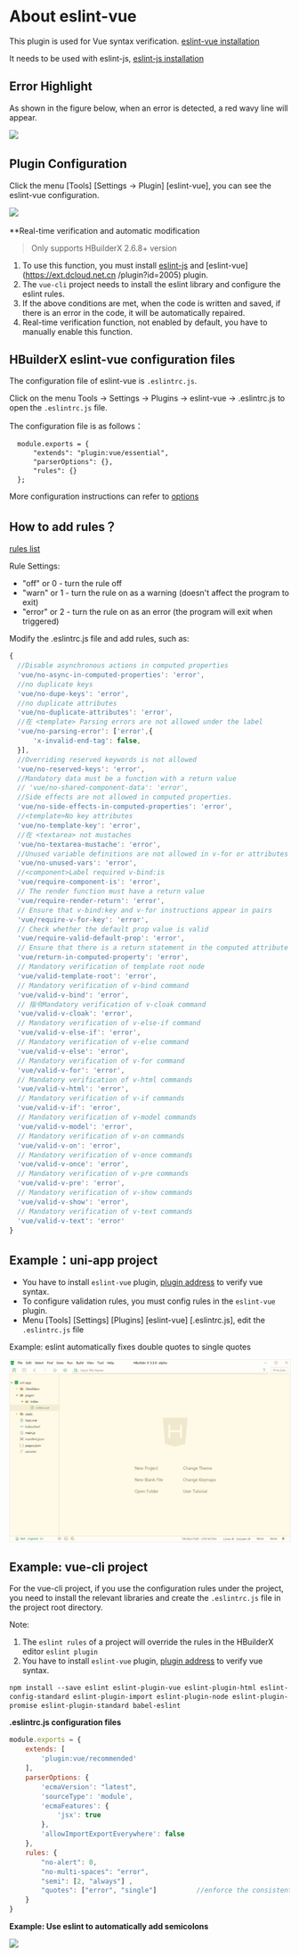 # About eslint-vue

This plugin is used for Vue syntax verification. [eslint-vue installation](https://ext.dcloud.net.cn/plugin?id=2005)

It needs to be used with eslint-js, [eslint-js installation](https://ext.dcloud.net.cn/plugin?id=2037)

## Error Highlight

As shown in the figure below, when an error is detected, a red wavy line will appear.

<img src="/static/snapshots/tutorial/plugins/eslint-vue-error.png" class="hd-img" />

## Plugin Configuration

Click the menu [Tools] [Settings -> Plugin] [eslint-vue], you can see the eslint-vue  configuration.

<img src="/static/snapshots/tutorial/plugins/settings_eslint_en.png" class="hd-img"/>

**Real-time verification and automatic modification

> Only supports HBuilderX 2.6.8+ version

1. To use this function, you must install [eslint-js](https://ext.dcloud.net.cn/plugin?id=2037) and [eslint-vue](https://ext.dcloud.net.cn /plugin?id=2005) plugin.
2. The `vue-cli` project needs to install the eslint library and configure the eslint rules.
3. If the above conditions are met, when the code is written and saved, if there is an error in the code, it will be automatically repaired.
4. Real-time verification function, not enabled by default, you have to manually enable this function.

## HBuilderX eslint-vue configuration files

The configuration file of eslint-vue is `.eslintrc.js`.

Click on the menu Tools -> Settings -> Plugins -> eslint-vue -> .eslintrc.js to open the `.eslintrc.js` file.

The configuration file is as follows：

```
  module.exports = {
      "extends": "plugin:vue/essential",
      "parserOptions": {},
      "rules": {}
  };
```

More configuration instructions can refer to [options](http://eslint.org/docs/user-guide/configuring)


## How to add rules？

[rules list](https://github.com/vuejs/eslint-plugin-vue#gear-configs)

Rule Settings:

- "off" or 0 - turn the rule off
- "warn" or 1 - turn the rule on as a warning (doesn't affect the program to exit)
- "error" or 2 - turn the rule on as an error (the program will exit when triggered)


Modify the .eslintrc.js file and add rules, such as:

```js
{
  //Disable asynchronous actions in computed properties
  'vue/no-async-in-computed-properties': 'error',
  //no duplicate keys
  'vue/no-dupe-keys': 'error',
  //no duplicate attributes
  'vue/no-duplicate-attributes': 'error',
  //在 <template> Parsing errors are not allowed under the label
  'vue/no-parsing-error': ['error',{
      'x-invalid-end-tag': false,
  }],
  //Overriding reserved keywords is not allowed
  'vue/no-reserved-keys': 'error',
  //Mandatory data must be a function with a return value
  // 'vue/no-shared-component-data': 'error',
  //Side effects are not allowed in computed properties.
  'vue/no-side-effects-in-computed-properties': 'error',
  //<template>No key attributes
  'vue/no-template-key': 'error',
  //在 <textarea> not mustaches
  'vue/no-textarea-mustache': 'error',
  //Unused variable definitions are not allowed in v-for or attributes in the scope
  'vue/no-unused-vars': 'error',
  //<component>Label required v-bind:is
  'vue/require-component-is': 'error',
  // The render function must have a return value
  'vue/require-render-return': 'error',
  // Ensure that v-bind:key and v-for instructions appear in pairs
  'vue/require-v-for-key': 'error',
  // Check whether the default prop value is valid
  'vue/require-valid-default-prop': 'error',
  // Ensure that there is a return statement in the computed attribute
  'vue/return-in-computed-property': 'error',
  // Mandatory verification of template root node
  'vue/valid-template-root': 'error',
  // Mandatory verification of v-bind command
  'vue/valid-v-bind': 'error',
  // 指令Mandatory verification of v-cloak command
  'vue/valid-v-cloak': 'error',
  // Mandatory verification of v-else-if command
  'vue/valid-v-else-if': 'error',
  // Mandatory verification of v-else command
  'vue/valid-v-else': 'error',
  // Mandatory verification of v-for command
  'vue/valid-v-for': 'error',
  // Mandatory verification of v-html commands
  'vue/valid-v-html': 'error',
  // Mandatory verification of v-if commands
  'vue/valid-v-if': 'error',
  // Mandatory verification of v-model commands
  'vue/valid-v-model': 'error',
  // Mandatory verification of v-on commands
  'vue/valid-v-on': 'error',
  // Mandatory verification of v-once commands
  'vue/valid-v-once': 'error',
  // Mandatory verification of v-pre commands
  'vue/valid-v-pre': 'error',
  // Mandatory verification of v-show commands
  'vue/valid-v-show': 'error',
  // Mandatory verification of v-text commands
  'vue/valid-v-text': 'error'
}

```

## Example：uni-app project

- You have to install `eslint-vue` plugin, [plugin address](https://ext.dcloud.net.cn/plugin?id=2005) to verify vue syntax.
- To configure validation rules, you must config rules in the `eslint-vue` plugin.
- Menu [Tools] [Settings] [Plugins] [eslint-vue] [.eslintrc.js], edit the `.eslintrc.js` file


Example: eslint automatically fixes double quotes to single quotes

<img src="/static/snapshots/tutorial/eslint/eslint-uniapp-example-en.gif" style="zoom: 90%; border: 1px solid #eee;" />


## Example: vue-cli project

For the vue-cli project, if you use the configuration rules under the project, you need to install the relevant libraries and create the `.eslintrc.js` file in the project root directory.

Note:
1. The `eslint rules` of a project will override the rules in the HBuilderX editor `eslint plugin`
2. You have to install `eslint-vue` plugin, [plugin address](https://ext.dcloud.net.cn/plugin?id=2005) to verify vue syntax.

```shell
npm install --save eslint eslint-plugin-vue eslint-plugin-html eslint-config-standard eslint-plugin-import eslint-plugin-node eslint-plugin-promise eslint-plugin-standard babel-eslint
```


**.eslintrc.js configuration files**

```js
module.exports = {
    extends: [
        'plugin:vue/recommended'
    ],
	parserOptions: {
		'ecmaVersion': "latest",
		'sourceType': 'module',
		'ecmaFeatures': {
			'jsx': true
		},
		'allowImportExportEverywhere': false
	},
    rules: {
        "no-alert": 0,
        "no-multi-spaces": "error",
        "semi": [2, "always"] ,
        "quotes": ["error", "single"]          //enforce the consistent use of either backticks, double, or single quotes
    }
}
```

**Example: Use eslint to automatically add semicolons**

![](https://img-cdn-qiniu.dcloud.net.cn/uploads/article/20200317/911ea4cac9f2c4d80ec502b1384e7a58.gif)
